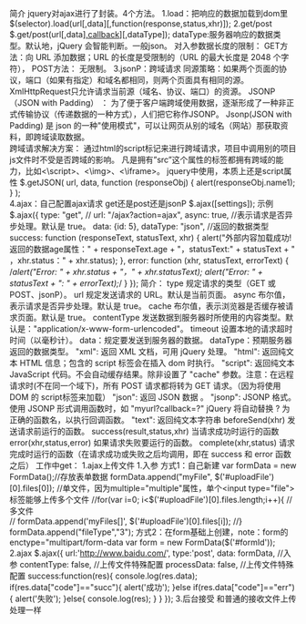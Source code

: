 简介
    jquery对ajax进行了封装。4个方法。
1.load：把响应的数据加载到dom里
    $(selector).load(url[,data][,function(response,status,xhr)]);
2.get/post
    $.get/post(url[,data][,callback](response,status,xhr)][,dataType]);
        dataType:服务器响应的数据类型。默认地，jQuery 会智能判断。一般json。
        对入参数据长度的限制：
            GET方法：向 URL 添加数据；URL 的长度是受限制的（URL 的最大长度是 2048 个字符），
            POST方法： 无限制。
3.jsonP：跨域请求
    同源策略：如果两个页面的协议，端口（如果有指定）和域名都相同，则两个页面具有相同的源。
        XmlHttpRequest只允许请求当前源（域名、协议、端口）的资源。
    JSONP（JSON with Padding） ： 
        为了便于客户端跨域使用数据，逐渐形成了一种非正式传输协议（传递数据的一种方式），人们把它称作JSONP。
        Jsonp(JSON with Padding) 是 json 的一种"使用模式"，可以让网页从别的域名（网站）那获取资料，即跨域读取数据。       
    跨域请求解决方案：
        通过html的script标记来进行跨域请求，项目中调用别的项目js文件时不受是否跨域的影响。
        凡是拥有”src”这个属性的标签都拥有跨域的能力，比如<\script>、<\img>、<\iframe>。
    jquery中使用，本质上还是script属性
        $.getJSON(
            url,
            data,
            function (responseObj) {
                alert(responseObj.name1);
            }
        );   
4.ajax：自己配置ajax请求 get还是post还是jsonP
    $.ajax([settings]);
    示例
        $.ajax({
            type: "get", //
            url: "/ajax?action=ajax",
            async: true,    //表示请求是否异步处理。默认是 true。
            data: {id: 5},
            dataType: "json", //返回的数据类型
            success: function (responseText, statusText, xhr) {
                alert("外部内容加载成功!返回的数据age属性：" + responseText.age + "，statusText:" + statusText + " ，xhr.status：" + xhr.status);
            },
            error: function (xhr, statusText, errorText) {
                /*alert("Error: " + xhr.status + "，" + xhr.statusText);
                alert("Error: " + statusText + ": " + errorText);*/
            }
        });
    简介：
        type 规定请求的类型（GET 或 POST、jsonP）。
        url	规定发送请求的 URL。默认是当前页面。
        async	布尔值，表示请求是否异步处理。默认是 true。
        cache	布尔值，表示浏览器是否缓存被请求页面。默认是 true。
        contentType	发送数据到服务器时所使用的内容类型。默认是："application/x-www-form-urlencoded"。
        timeout	设置本地的请求超时时间（以毫秒计）。
        data：规定要发送到服务器的数据。
        dataType：预期服务器返回的数据类型。
            "xml": 返回 XML 文档，可用 jQuery 处理。
            "html": 返回纯文本 HTML 信息；包含的 script 标签会在插入 dom 时执行。
            "script": 返回纯文本 JavaScript 代码。不会自动缓存结果。除非设置了 "cache" 参数。注意：在远程请求时(不在同一个域下)，所有 POST 请求都将转为 GET 请求。（因为将使用 DOM 的 script标签来加载）
            "json": 返回 JSON 数据 。
            "jsonp": JSONP 格式。使用 JSONP 形式调用函数时，如 "myurl?callback=?" jQuery 将自动替换 ? 为正确的函数名，以执行回调函数。
            "text": 返回纯文本字符串
        beforeSend(xhr)	发送请求前运行的函数。
        success(result,status,xhr)	当请求成功时运行的函数
        error(xhr,status,error)	如果请求失败要运行的函数。
        complete(xhr,status)	请求完成时运行的函数（在请求成功或失败之后均调用，即在 success 和 error 函数之后）
工作中get：
1.ajax上传文件
    1.入参
        方式1：自己新建
            var formData = new FormData();//存放表单数据
            formData.append("myFile", $('#uploadFile')[0].files[0]);    //单文件，因为multiple="multiple"属性，单个<input type="file">标签能够上传多个文件
            //for(var i=0; i<$('#uploadFile')[0].files.length;i++){     //多文件   
            //   formData.append('myFiles[]', $('#uploadFile')[0].files[i]);
            //}
            formData.append("fileType","3");
        方式2：在form基础上创建，note：form的enctype="multipart/form-data
            var form = new FormData($('#formId'));
    2.ajax
        $.ajax({
            url:'http://www.baidu.com/',
            type:'post',
            data: formData, //入参
            contentType: false, //上传文件特殊配置
            processData: false, //上传文件特殊配置
            success:function(res){
                console.log(res.data);
                if(res.data["code"]=="succ"){
                    alert('成功');
                }else if(res.data["code"]=="err"){
                    alert('失败');
                }else{
                    console.log(res);
                }
            }
        });
    3.后台接受
        和普通的接收文件上传处理一样
    
    
